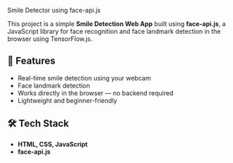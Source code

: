 Smile Detector using face-api.js

This project is a simple **Smile Detection Web App** built using **face-api.js**, a JavaScript library for face recognition and face landmark detection in the browser using TensorFlow.js.

## 🚀 Features

- Real-time smile detection using your webcam
- Face landmark detection
- Works directly in the browser — no backend required
- Lightweight and beginner-friendly

## 🛠️ Tech Stack

- **HTML, CSS, JavaScript**
- **face-api.js**




